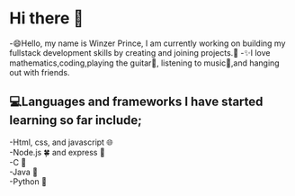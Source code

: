 # Hi there 👋
-😄Hello, my name is Winzer Prince, I am currently working on building my fullstack development skills by creating and joining projects.🚀
-✨I love mathematics,coding,playing the guitar🎸, listening to music🎵,and hanging out with friends.
## 💻Languages and frameworks I have started learning so far include;
  -Html, css, and javascript 🌐  
  -Node.js 🍀 and express 🚀  
  -C 🔵  
  -Java 🍵  
  -Python 🐍  


